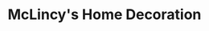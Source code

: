 ---
title: "McLincy's Home Decoration"
url: /renton/mclincys-home-decoration/
shop: Raumausstattung
---